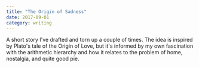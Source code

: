 ```yaml
---
title: "The Origin of Sadness"
date: 2017-09-01
category: writing
---
```


A short story I've drafted and torn up a couple of times. The idea is inspired by Plato's tale of the Origin of Love, but it's informed by my own fascination with the arithmetic hierarchy and how it relates to the problem of home, nostalgia, and quite good pie.
